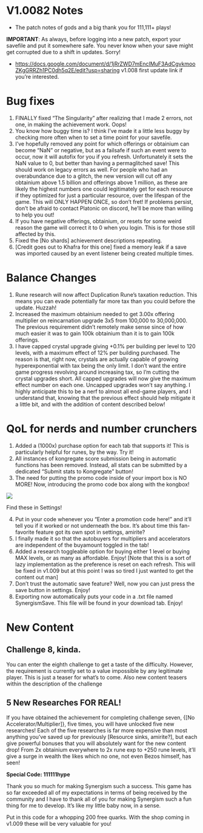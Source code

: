 # V1.0082 Notes 
* The patch notes of gods and a big thank you for 111,111+ plays!

**IMPORTANT**: As always, before logging into a new patch, export your savefile and put it somewhere safe. You never know when your save might get corrupted due to a shift in updates. Sorry!

* https://docs.google.com/document/d/1jRrZWD7mEncIMuF3AdCgvkmooZKgGRRZh1PC0dh5q2E/edit?usp=sharing v1.008 first update link if you’re interested.


# Bug fixes
1. FINALLY fixed “The Singularity” after realizing that I made 2 errors, not one, in making the achievement work. Oops!
2. You know how buggy time is? I think I’ve made it a little less buggy by checking more often when to set a time point for your savefile.
3. I’ve hopefully removed any point for which offerings or obtainium can become “NaN” or negative, but as a failsafe if such an event were to occur, now it will autofix for you if you refresh. Unfortunately it sets the NaN value to 0, but better than having a permaglitched save! This should work on legacy errors as well. For people who had an overabundance due to a glitch, the new version will cut off any obtainium above 1.5 billion and offerings above 1 million, as these are likely the highest numbers one could legitimately get for each resource if they optimized for just a particular resource, over the lifespan of the game. This will ONLY HAPPEN ONCE, so don’t fret! If problems persist, don’t be afraid to contact Platonic on discord, he’ll be more than willing to help you out!
4. If you have negative offerings, obtainium, or resets for some weird reason the game will correct it to 0 when you login. This is for those still affected by this.
5. Fixed the [No shards] achievement descriptions repeating.
6. [Credit goes out to Khafra for this one] fixed a memory leak if a save was imported caused by an event listener being created multiple times.


# Balance Changes
1. Rune research will now affect Duplication Rune’s taxation reduction. This means you can evade potentially far more tax than you could before the update. Huzzah!
2. Increased the maximum obtainium needed to get 3.00x offering multiplier on reincarnation upgrade 3x5 from 100,000 to 30,000,000. The previous requirement didn’t remotely make sense since of how much easier it was to gain 100k obtainium than it is to gain 100k offerings.
3. I have capped crystal upgrade giving +0.1% per building per level to 120 levels, with a maximum effect of 12% per building purchased. The reason is that, right now, crystals are actually capable of growing hyperexponential with tax being the only limit. I don’t want the entire game progress revolving around increasing tax, so I’m cutting the crystal upgrades short. All capped upgrades will now give the maximum effect number on each one. Uncapped upgrades won’t say anything. I highly anticipate this to be a nerf to almost all end-game players, and I understand that, knowing that the previous effect should help mitigate it a little bit, and with the addition of content described below!



# QoL for nerds and number crunchers
1. Added a (1000x) purchase option for each tab that supports it! This is particularly helpful for runes, by the way. Try it!
2. All instances of kongregate score submission being in automatic functions has been removed. Instead, all stats can be submitted by a dedicated “Submit stats to Kongregate” button!
3. The need for putting the promo code inside of your import box is NO MORE! Now, introducing the promo code box along with the kongbox!

![](https://i.imgur.com/HcqTyFR.png)

Find these in Settings!

4. Put in your code whenever you “Enter a promotion code here!” and it’ll tell you if it worked or not underneath the box. It’s about time this fan-favorite feature got its own spot in settings, amirite?
5. I finally made it so that the autobuyers for multipliers and accelerators are independent of the buyamount toggled in the tab!
6. Added a research toggleable option for buying either 1 level or buying MAX levels, or as many as affordable. Enjoy! [Note that this is a sort of lazy implementation as the preference is reset on each refresh. This will be fixed in v1.009 but at this point I was so tired I just wanted to get the content out man]
7. Don’t trust the automatic save feature? Well, now you can just press the save button in settings. Enjoy!
8. Exporting now automatically puts your code in a .txt file named SynergismSave. This file will be found in your download tab. Enjoy!

# New Content

## Challenge 8, kinda.
You can enter the eighth challenge to get a taste of the difficulty. However, the requirement is currently set to a value impossible by any legitimate player. This is just a teaser for what’s to come. Also new content teasers within the description of the challenge

## 5 New Researches FOR REAL!
If you have obtained the achievement for completing challenge seven, {[No Accelerator/Multiplier]}, five times, you will have unlocked five new researches! Each of the five researches is far more expensive than most anything you’ve saved up for previously [Resource sinks, amirite?], but each give powerful bonuses that you will absolutely want for the new content drop! From 2x obtainium everywhere to 2x rune exp to +250 rune levels, it’ll give a surge in wealth the likes which no one, not even Bezos himself, has seen!

**Special Code: 111111hype**

Thank you so much for making Synergism such a success. This game has so far exceeded all of my expectations in terms of being received by the community and I have to thank all of you for making Synergism such a fun thing for me to develop. It’s like my little baby now, in a sense.

Put in this code for a whopping 200 free quarks. With the shop coming in v1.009 these will be very valuable for you!
